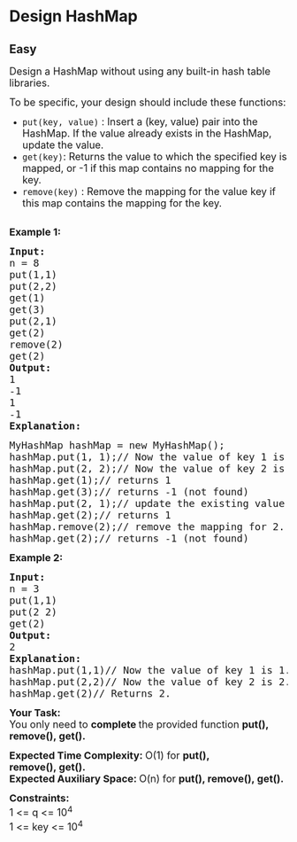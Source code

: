 # Design HashMap
## Easy
<div class="problems_problem_content__Xm_eO"><p><span style="font-size:18px">Design a HashMap&nbsp;without using any built-in hash table libraries.</span></p>

<p><span style="font-size:18px">To be specific, your design should include these functions:</span></p>

<ul>
	<li><span style="font-size:18px"><code>put(key, value)</code>&nbsp;:&nbsp;Insert a (key, value) pair into the HashMap. If the value already exists in the HashMap, update the value.</span></li>
	<li><span style="font-size:18px"><code>get(key)</code>: Returns the value to which the specified key is mapped, or -1 if this map contains no mapping for the key.</span></li>
	<li><span style="font-size:18px"><code>remove(key)</code>&nbsp;:&nbsp;Remove the mapping for the value key if this map contains the mapping for the key.</span><br>
	&nbsp;</li>
</ul>

<p><span style="font-size:18px"><strong>Example 1:</strong></span></p>

<pre><span style="font-size:18px"><strong>Input:
</strong>n = 8
put(1,1)&nbsp;
put(2,2)
get(1)&nbsp;
get(3)
put(2,1)&nbsp;
get(2)
remove(2)
get(2)
<strong>Output: 
</strong>1
-1
1
-1<strong>
Explanation: 
</strong></span></pre>

<pre><span style="font-size:18px">MyHashMap hashMap = new MyHashMap();
hashMap.put(1, 1);// Now the value of key 1 is 1. &nbsp; &nbsp; &nbsp; &nbsp;
hashMap.put(2, 2);// Now the value of key 2 is 2. 
hashMap.get(1);// returns 1
hashMap.get(3);// returns -1 (not found)
hashMap.put(2, 1);// update the existing value of key 2 to 1.
hashMap.get(2);// returns 1 
hashMap.remove(2);// remove the mapping for 2.
hashMap.get(2);// returns -1 (not found)</span></pre>

<p><span style="font-size:18px"><strong>Example 2:</strong></span></p>

<pre><span style="font-size:18px"><strong>Input:
</strong>n = 3
put(1,1)&nbsp;
put(2 2)
get(2)
<strong>Output: </strong>
2<strong>
Explanation:
</strong>hashMap.put(1,1)//<strong> </strong>Now the value of key 1 is 1.
hashMap.put(2,2)// Now the value of key 2 is 2.
hashMap.get(2)// Returns 2. &nbsp; &nbsp;</span>
</pre>

<p><span style="font-size:18px"><strong>Your Task:</strong><br>
You only need to <strong>complete </strong>the provided function <strong>put(), remove(),&nbsp;get().&nbsp;</strong></span></p>

<p><span style="font-size:18px"><strong>Expected Time Complexity:&nbsp;</strong>O(1) for&nbsp;<strong>put(), remove(),&nbsp;get().</strong><br>
<strong>Expected Auxiliary Space:&nbsp;</strong>O(n) for&nbsp;<strong>put(), remove(),&nbsp;get().</strong></span></p>

<p><span style="font-size:18px"><strong>Constraints:</strong><br>
1 &lt;= q&nbsp;&lt;= 10<sup>4</sup><br>
1 &lt;= key&nbsp;&lt;= 10<sup>4</sup></span></p>
</div>